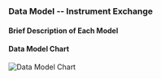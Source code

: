 ### Data Model -- Instrument Exchange

#### Brief Description of Each Model


#### Data Model Chart

![Data Model Chart](data_model_chart.png)
